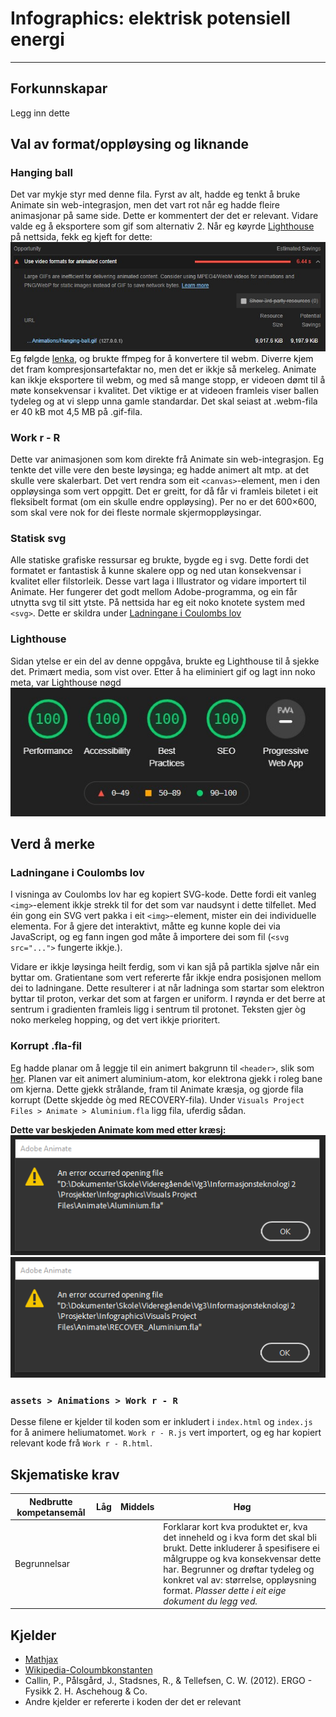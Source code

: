 # Infographics: elektrisk potensiell energi

-------------------------------------------

## Forkunnskapar

Legg inn dette

## Val av format/oppløysing og liknande

### Hanging ball

Det var mykje styr med denne fila. Fyrst av alt, hadde eg tenkt å bruke Animate sin web-integrasjon, men det vart rot når eg hadde fleire animasjonar på same side. Dette er kommentert der det er relevant. Vidare valde eg å eksportere som gif som alternativ 2. Når eg køyrde [Lighthouse](https://developers.google.com/web/tools/lighthouse) på nettsida, fekk eg kjeft for dette:
![Large GIFs are inefficient for delivering animated content. Consider using MPEG4/WebM for animations ans PNG/WebP for static images instead of GIF to save network bytes.](./assets/READMEimages/LighthouseGIF.jpg)
Eg følgde [lenka](https://web.dev/efficient-animated-content/?utm_source=lighthouse&utm_medium=devtools), og brukte ffmpeg for å konvertere til webm. Diverre kjem det fram kompresjonsartefaktar no, men det er ikkje så merkeleg. Animate kan ikkje eksportere til webm, og med så mange stopp, er videoen dømt til å møte konsekvensar i kvalitet. Det viktige er at videoen framleis viser ballen tydeleg og at vi slepp unna gamle standardar. Det skal seiast at .webm-fila er 40 kB mot 4,5 MB på .gif-fila.

### Work r - R

Dette var animasjonen som kom direkte frå Animate sin web-integrasjon. Eg tenkte det ville vere den beste løysinga; eg hadde animert alt mtp. at det skulle vere skalerbart. Det vert rendra som eit `<canvas>`-element, men i den oppløysinga som vert oppgitt. Det er greitt, for då får vi framleis biletet i eit fleksibelt format (om ein skulle endre oppløysing). Per no er det 600×600, som skal vere nok for dei fleste normale skjermoppløysingar.

### Statisk svg

Alle statiske grafiske ressursar eg brukte, bygde eg i svg. Dette fordi det formatet er fantastisk å kunne skalere opp og ned utan konsekvensar i kvalitet eller filstorleik. Desse vart laga i Illustrator og vidare importert til Animate. Her fungerer det godt mellom Adobe-programma, og ein får utnytta svg til sitt ytste. På nettsida har eg eit noko knotete system med `<svg>`. Dette er skildra under [Ladningane i Coulombs lov](./README.md#Ladningane%20i%20Coulombs%20lov)

### Lighthouse

Sidan ytelse er ein del av denne oppgåva, brukte eg Lighthouse til å sjekke det. Primært media, som vist over. Etter å ha eliminiert gif og lagt inn noko meta, var Lighthouse nøgd
![4x 100 poeng frå Lighthouse](./assets/READMEimages/Lighthouse100.jpg)

## Verd å merke

### Ladningane i Coulombs lov

I visninga av Coulombs lov har eg kopiert SVG-kode. Dette fordi eit vanleg `<img>`-element ikkje strekk til for det som var naudsynt i dette tilfellet. Med éin gong ein SVG vert pakka i eit `<img>`-element, mister ein dei individuelle elementa. For å gjere det interaktivt, måtte eg kunne kople dei via JavaScript, og eg fann ingen god måte å importere dei som fil (`<svg src="...">` fungerte ikkje.).

Vidare er ikkje løysinga heilt ferdig, som vi kan sjå på partikla sjølve når ein byttar om. Gratientane som vert refererte får ikkje endra posisjonen mellom dei to ladningane. Dette resulterer i at når ladninga som startar som elektron byttar til proton, verkar det som at fargen er uniform. I røynda er det berre at sentrum i gradienten framleis ligg i sentrum til protonet. Teksten gjer òg noko merkeleg hopping, og det vert ikkje prioritert.

### Korrupt .fla-fil

Eg hadde planar om å leggje til ein animert bakgrunn til `<header>`, slik som [her](https://tympanus.net/Development/AnimatedHeaderBackgrounds/index3.html). Planen var eit animert aluminium-atom, kor elektrona gjekk i roleg bane om kjerna. Dette gjekk strålande, fram til Animate kræsja, og gjorde fila korrupt (Dette skjedde òg med RECOVERY-fila). Under `Visuals Project Files > Animate > Aluminium.fla` ligg fila, uferdig sådan.

**Dette var beskjeden Animate kom med etter kræsj:**
![Aluminium.fla er korrupt](./assets/READMEimages/Corrupt_Aluminium.png) ![RECOVERY-fila til Aluminium.fla er korrupt](./assets/READMEimages/Corrupt_Aluminium_Recovery.png)

### `assets > Animations > Work r - R`

Desse filene er kjelder til koden som er inkludert i `index.html` og `index.js` for å animere heliumatomet. `Work r - R.js` vert importert, og eg har kopiert relevant kode frå `Work r - R.html`.

## Skjematiske krav

Nedbrutte kompetansemål| Låg | Middels | Høg
-----------------------|-----|---------|----
 Begrunnelsar          |     |         | Forklarar kort kva produktet er, kva det inneheld og i kva form det skal bli brukt. Dette inkluderer å spesifisere ei målgruppe og kva konsekvensar dette har. Begrunner og drøftar tydeleg og konkret val av: størrelse, oppløysning format. _Plasser dette i eit eige dokument du legg ved._

## Kjelder

- [Mathjax](https://www.mathjax.org/)
- [Wikipedia-Coloumbkonstanten](https://en.wikipedia.org/wiki/Coulomb_constant)
- Callin, P., Pålsgård, J., Stadsnes, R., & Tellefsen, C. W. (2012). ERGO - Fysikk 2. H. Aschehoug & Co.
- Andre kjelder er refererte i koden der det er relevant
